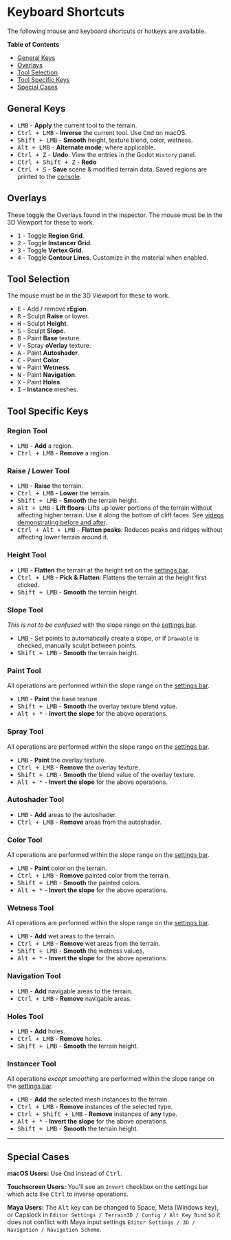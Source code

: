 Keyboard Shortcuts
=================

The following mouse and keyboard shortcuts or hotkeys are available.


**Table of Contents**
* [General Keys](#general-keys)
* [Overlays](#overlays)
* [Tool Selection](#tool-selection)
* [Tool Specific Keys](#tool-specific-keys)
* [Special Cases](#special-cases)


## General Keys

* <kbd>LMB</kbd> - **Apply** the current tool to the terrain.
* <kbd>Ctrl + LMB</kbd> - **Inverse** the current tool. Use <kbd>Cmd</kbd> on macOS.
* <kbd>Shift + LMB</kbd> - **Smooth** height, texture blend, color, wetness.
* <kbd>Alt + LMB</kbd> - **Alternate mode**, where applicable.
* <kbd>Ctrl + Z</kbd> - **Undo**. View the entries in the Godot `History` panel.
* <kbd>Ctrl + Shift + Z</kbd> - **Redo**
* <kbd>Ctrl + S</kbd> - **Save** scene & modified terrain data. Saved regions are printed to the [console](troubleshooting.md#using-the-console).


## Overlays

These toggle the Overlays found in the inspector. The mouse must be in the 3D Viewport for these to work. 

* <kbd>1</kbd> - Toggle **Region Grid**.
* <kbd>2</kbd> - Toggle **Instancer Grid**.
* <kbd>3</kbd> - Toggle **Vertex Grid**.
* <kbd>4</kbd> - Toggle **Contour Lines**. Customize in the material when enabled.


## Tool Selection

The mouse must be in the 3D Viewport for these to work.

* <kbd>E</kbd> - Add / remove **rEgion**.
* <kbd>R</kbd> - Sculpt **Raise** or lower.
* <kbd>H</kbd> - Sculpt **Height**.
* <kbd>S</kbd> - Sculpt **Slope**.
* <kbd>B</kbd> - Paint **Base** texture.
* <kbd>V</kbd> - Spray **oVerlay** texture.
* <kbd>A</kbd> - Paint **Autoshader**.
* <kbd>C</kbd> - Paint **Color**.
* <kbd>W</kbd> - Paint **Wetness**.
* <kbd>N</kbd> - Paint **Navigation**.
* <kbd>X</kbd> - Paint **Holes**.
* <kbd>I</kbd> - **Instance** meshes.


## Tool Specific Keys

### Region Tool

* <kbd>LMB</kbd> - **Add** a region.
* <kbd>Ctrl + LMB</kbd> - **Remove** a region.

### Raise / Lower Tool

* <kbd>LMB</kbd> - **Raise** the terrain.
* <kbd>Ctrl + LMB</kbd> - **Lower** the terrain.
* <kbd>Shift + LMB</kbd> - **Smooth** the terrain height.
* <kbd>Alt + LMB</kbd> - **Lift floors**: Lifts up lower portions of the terrain without affecting higher terrain. Use it along the bottom of cliff faces. See [videos demonstrating before and after](https://github.com/TokisanGames/Terrain3D/pull/409). 
* <kbd>Ctrl + Alt + LMB</kbd> - **Flatten peaks**: Reduces peaks and ridges without affecting lower terrain around it.

### Height Tool

* <kbd>LMB</kbd> - **Flatten** the terrain at the height set on the [settings bar](user_interface.md#tool-settings-bar).
* <kbd>Ctrl + LMB</kbd> - **Pick & Flatten**: Flattens the terrain at the height first clicked.
* <kbd>Shift + LMB</kbd> - **Smooth** the terrain height.

### Slope Tool

*This is not to be confused* with the slope range on the [settings bar](user_interface.md#tool-settings-bar).

* <kbd>LMB</kbd> - Set points to automatically create a slope, or if `Drawable` is checked, manually sculpt between points.
* <kbd>Shift + LMB</kbd> - **Smooth** the terrain height.

### Paint Tool

All operations are performed within the slope range on the [settings bar](user_interface.md#tool-settings-bar).

* <kbd>LMB</kbd> - **Paint** the base texture.
* <kbd>Shift + LMB</kbd> - **Smooth** the overlay texture blend value.
* <kbd>Alt + *</kbd> - **Invert the slope** for the above operations.

### Spray Tool

All operations are performed within the slope range on the [settings bar](user_interface.md#tool-settings-bar).

* <kbd>LMB</kbd> - **Paint** the overlay texture.
* <kbd>Ctrl + LMB</kbd> - **Remove** the overlay texture.
* <kbd>Shift + LMB</kbd> - **Smooth** the blend value of the overlay texture.
* <kbd>Alt + *</kbd> - **Invert the slope** for the above operations.

### Autoshader Tool

* <kbd>LMB</kbd> - **Add** areas to the autoshader.
* <kbd>Ctrl + LMB</kbd> - **Remove** areas from the autoshader.

### Color Tool

All operations are performed within the slope range on the [settings bar](user_interface.md#tool-settings-bar).

* <kbd>LMB</kbd> - **Paint** color on the terrain.
* <kbd>Ctrl + LMB</kbd> - **Remove** painted color from the terrain.
* <kbd>Shift + LMB</kbd> - **Smooth** the painted colors.
* <kbd>Alt + *</kbd> - **Invert the slope** for the above operations.

### Wetness Tool

All operations are performed within the slope range on the [settings bar](user_interface.md#tool-settings-bar).

* <kbd>LMB</kbd> - **Add** wet areas to the terrain.
* <kbd>Ctrl + LMB</kbd> - **Remove** wet areas from the terrain.
* <kbd>Shift + LMB</kbd> - **Smooth** the wetness values.
* <kbd>Alt + *</kbd> - **Invert the slope** for the above operations.

### Navigation Tool

* <kbd>LMB</kbd> - **Add** navigable areas to the terrain.
* <kbd>Ctrl + LMB</kbd> - **Remove** navigable areas.

### Holes Tool

* <kbd>LMB</kbd> - **Add** holes.
* <kbd>Ctrl + LMB</kbd> - **Remove** holes.
* <kbd>Shift + LMB</kbd> - **Smooth** the terrain height.

### Instancer Tool

All operations *except smoothing* are performed within the slope range on the [settings bar](user_interface.md#tool-settings-bar).

* <kbd>LMB</kbd> - **Add** the selected mesh instances to the terrain.
* <kbd>Ctrl + LMB</kbd> - **Remove** instances of the selected type.
* <kbd>Ctrl + Shift + LMB</kbd> - **Remove** instances of **any** type.
* <kbd>Alt + *</kbd> - **Invert the slope** for the above operations.
* <kbd>Shift + LMB</kbd> - **Smooth** the terrain height.

---

## Special Cases

**macOS Users:** Use <kbd>Cmd</kbd> instead of <kbd>Ctrl</kbd>.

**Touchscreen Users:** You'll see an `Invert` checkbox on the settings bar which acts like <kbd>Ctrl</kbd> to inverse operations.

**Maya Users:** The <kbd>Alt</kbd> key can be changed to Space, Meta (Windows key), or Capslock in `Editor Settings / Terrain3D / Config / Alt Key Bind` so it does not conflict with Maya input settings `Editor Settings / 3D / Navigation / Navigation Scheme`.
